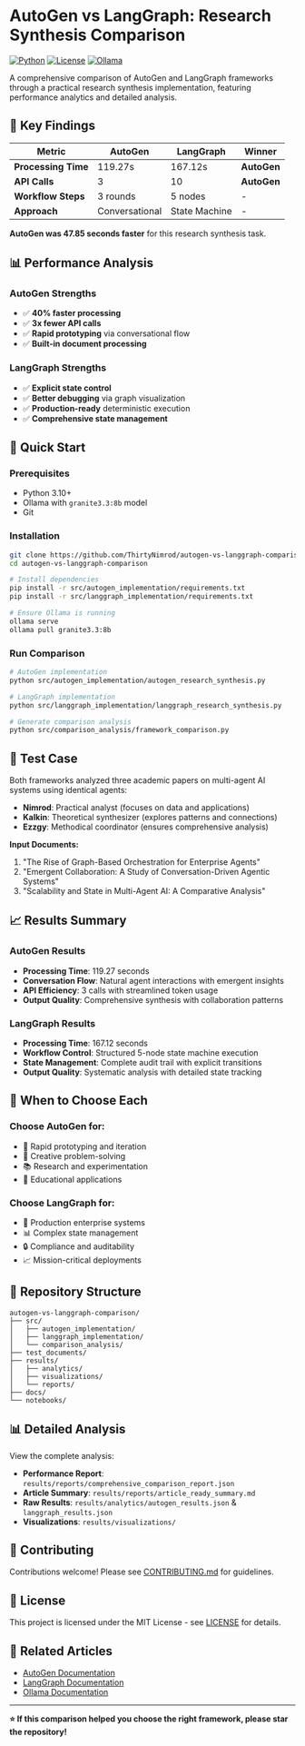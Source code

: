 # AutoGen vs LangGraph: Research Synthesis Comparison

[![Python](https://img.shields.io/badge/python-3.10+-blue.svg)](https://python.org)
[![License](https://img.shields.io/badge/license-MIT-green.svg)](LICENSE)
[![Ollama](https://img.shields.io/badge/LLM-Ollama-orange.svg)](https://ollama.ai)

A comprehensive comparison of AutoGen and LangGraph frameworks through a practical research synthesis implementation, featuring performance analytics and detailed analysis.

## 🎯 Key Findings

| Metric | AutoGen | LangGraph | Winner |
|--------|---------|-----------|---------|
| **Processing Time** | 119.27s | 167.12s | **AutoGen** |
| **API Calls** | 3 | 10 | **AutoGen** |
| **Workflow Steps** | 3 rounds | 5 nodes | - |
| **Approach** | Conversational | State Machine | - |

**AutoGen was 47.85 seconds faster** for this research synthesis task.

## 📊 Performance Analysis

### AutoGen Strengths
- ✅ **40% faster processing**
- ✅ **3x fewer API calls** 
- ✅ **Rapid prototyping** via conversational flow
- ✅ **Built-in document processing**

### LangGraph Strengths
- ✅ **Explicit state control**
- ✅ **Better debugging** via graph visualization
- ✅ **Production-ready** deterministic execution
- ✅ **Comprehensive state management**

## 🚀 Quick Start

### Prerequisites
- Python 3.10+
- Ollama with `granite3.3:8b` model
- Git

### Installation
```bash
git clone https://github.com/ThirtyNimrod/autogen-vs-langgraph-comparison.git
cd autogen-vs-langgraph-comparison

# Install dependencies
pip install -r src/autogen_implementation/requirements.txt
pip install -r src/langgraph_implementation/requirements.txt

# Ensure Ollama is running
ollama serve
ollama pull granite3.3:8b
```

### Run Comparison
```bash
# AutoGen implementation
python src/autogen_implementation/autogen_research_synthesis.py

# LangGraph implementation  
python src/langgraph_implementation/langgraph_research_synthesis.py

# Generate comparison analysis
python src/comparison_analysis/framework_comparison.py
```

## 🔬 Test Case

Both frameworks analyzed three academic papers on multi-agent AI systems using identical agents:
- **Nimrod**: Practical analyst (focuses on data and applications)
- **Kalkin**: Theoretical synthesizer (explores patterns and connections)  
- **Ezzgy**: Methodical coordinator (ensures comprehensive analysis)

**Input Documents:**
1. "The Rise of Graph-Based Orchestration for Enterprise Agents"
2. "Emergent Collaboration: A Study of Conversation-Driven Agentic Systems"
3. "Scalability and State in Multi-Agent AI: A Comparative Analysis"

## 📈 Results Summary

### AutoGen Results
- **Processing Time**: 119.27 seconds
- **Conversation Flow**: Natural agent interactions with emergent insights
- **API Efficiency**: 3 calls with streamlined token usage
- **Output Quality**: Comprehensive synthesis with collaboration patterns

### LangGraph Results  
- **Processing Time**: 167.12 seconds
- **Workflow Control**: Structured 5-node state machine execution
- **State Management**: Complete audit trail with explicit transitions
- **Output Quality**: Systematic analysis with detailed state tracking

## 🎯 When to Choose Each

### Choose AutoGen for:
- 🚀 Rapid prototyping and iteration
- 🎨 Creative problem-solving
- 📚 Research and experimentation
- 🔄 Educational applications

### Choose LangGraph for:
- 🏢 Production enterprise systems
- 📊 Complex state management
- 🔒 Compliance and auditability
- 📈 Mission-critical deployments

## 📁 Repository Structure

```
autogen-vs-langgraph-comparison/
├── src/
│   ├── autogen_implementation/
│   ├── langgraph_implementation/
│   └── comparison_analysis/
├── test_documents/
├── results/
│   ├── analytics/
│   ├── visualizations/
│   └── reports/
├── docs/
└── notebooks/
```

## 📊 Detailed Analysis

View the complete analysis:
- **Performance Report**: `results/reports/comprehensive_comparison_report.json`
- **Article Summary**: `results/reports/article_ready_summary.md`
- **Raw Results**: `results/analytics/autogen_results.json` & `langgraph_results.json`
- **Visualizations**: `results/visualizations/`

## 🤝 Contributing

Contributions welcome! Please see [CONTRIBUTING.md](CONTRIBUTING.md) for guidelines.

## 📄 License

This project is licensed under the MIT License - see [LICENSE](LICENSE) for details.

## 🔗 Related Articles

- [AutoGen Documentation](https://microsoft.github.io/autogen/)
- [LangGraph Documentation](https://langchain-ai.github.io/langgraph/)
- [Ollama Documentation](https://ollama.ai/docs)

---

**⭐ If this comparison helped you choose the right framework, please star the repository!**